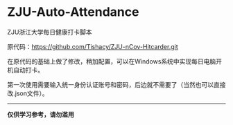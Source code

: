 # ZJU-Auto-Attendance
ZJU浙江大学每日健康打卡脚本

原代码：https://github.com/Tishacy/ZJU-nCov-Hitcarder.git

在原代码的基础上做了修改，稍加配置，可以在Windows系统中实现每日电脑开机自动打卡。

第一次使用需要输入统一身份认证账号和密码，后边就不需要了（当然也可以直接改.json文件）。

***
**仅供学习参考，请勿滥用**
